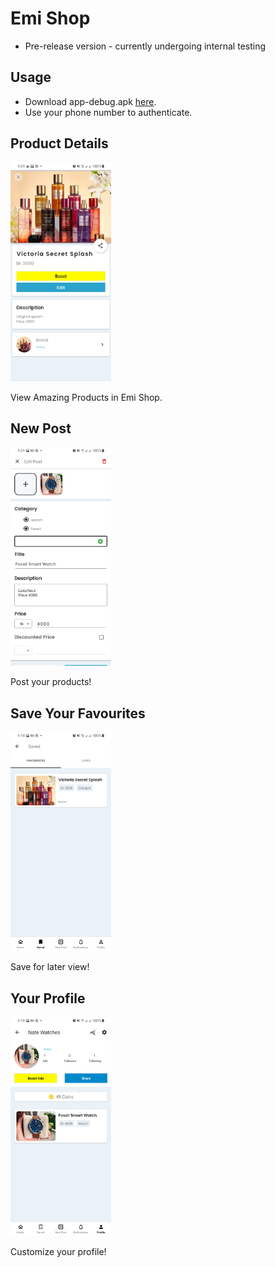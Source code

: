 # Emi Shop
- Pre-release version - currently undergoing internal testing

## Usage
- Download app-debug.apk <a href="https://raw.githubusercontent.com/Natan-Asrat/ecommerce_app_demo/main/app-debug.apk">here</a>.
- Use your phone number to authenticate.

## Product Details
<img src="https://raw.githubusercontent.com/Natan-Asrat/ecommerce_app_demo/main/screenshots/detail.jpg" alt="detail post screenshot" height="350"/>
<p>View Amazing Products in Emi Shop.</p>

## New Post
<img src="https://raw.githubusercontent.com/Natan-Asrat/ecommerce_app_demo/main/screenshots/new.jpg" alt="new post screenshot" height="350"/>
<p>Post your products!</p>

## Save Your Favourites
<img src="https://raw.githubusercontent.com/Natan-Asrat/ecommerce_app_demo/main/screenshots/saved.jpg" alt="saved post screenshot" height="350">
<p>Save for later view!</p>

## Your Profile
<img src="https://raw.githubusercontent.com/Natan-Asrat/ecommerce_app_demo/main/screenshots/profile.jpg" alt="profile screenshot" height="350">
<p>Customize your profile!</p>

